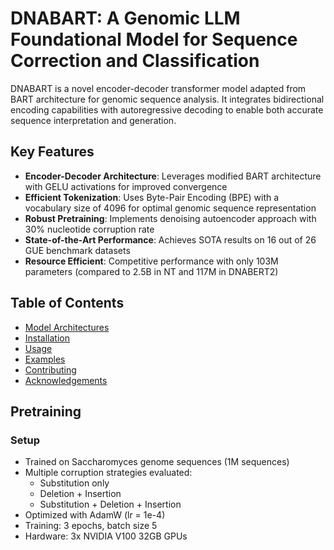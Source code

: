 # DNABART: A Genomic LLM Foundational Model for Sequence Correction and Classification

DNABART is a novel encoder-decoder transformer model adapted from BART architecture for genomic sequence analysis. It integrates bidirectional encoding capabilities with autoregressive decoding to enable both accurate sequence interpretation and generation.

## Key Features

- **Encoder-Decoder Architecture**: Leverages modified BART architecture with GELU activations for improved convergence
- **Efficient Tokenization**: Uses Byte-Pair Encoding (BPE) with a vocabulary size of 4096 for optimal genomic sequence representation
- **Robust Pretraining**: Implements denoising autoencoder approach with 30% nucleotide corruption rate
- **State-of-the-Art Performance**: Achieves SOTA results on 16 out of 26 GUE benchmark datasets
- **Resource Efficient**: Competitive performance with only 103M parameters (compared to 2.5B in NT and 117M in DNABERT2)

## Table of Contents
- [Model Architectures](#architecture)
- [Installation](#installation)
- [Usage](#usage)
- [Examples](#examples)
- [Contributing](#contributing)
- [Acknowledgements](#acknowledgements)

## Pretraining

### Setup

- Trained on Saccharomyces genome sequences (1M sequences)
- Multiple corruption strategies evaluated:
  - Substitution only
  - Deletion + Insertion
  - Substitution + Deletion + Insertion
- Optimized with AdamW (lr = 1e-4)
- Training: 3 epochs, batch size 5
- Hardware: 3x NVIDIA V100 32GB GPUs



